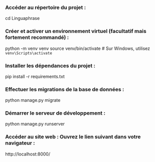 ### Accéder au répertoire du projet :

cd Linguaphrase

### Créer et activer un environnement virtuel (facultatif mais fortement recommandé) :

python -m venv venv
source venv/bin/activate  # Sur Windows, utilisez `venv\Scripts\activate`

### Installer les dépendances du projet :

pip install -r requirements.txt

### Effectuer les migrations de la base de données :

python manage.py migrate

### Démarrer le serveur de développement :

python manage.py runserver

### Accéder au site web : Ouvrez le lien suivant dans votre navigateur :

http://localhost:8000/

